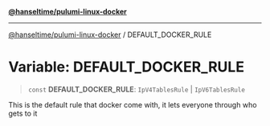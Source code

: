 [**@hanseltime/pulumi-linux-docker**](../README.md)

***

[@hanseltime/pulumi-linux-docker](../README.md) / DEFAULT\_DOCKER\_RULE

# Variable: DEFAULT\_DOCKER\_RULE

> `const` **DEFAULT\_DOCKER\_RULE**: `IpV4TablesRule` \| `IpV6TablesRule`

This is the default rule that docker come with, it lets everyone through who gets to it
